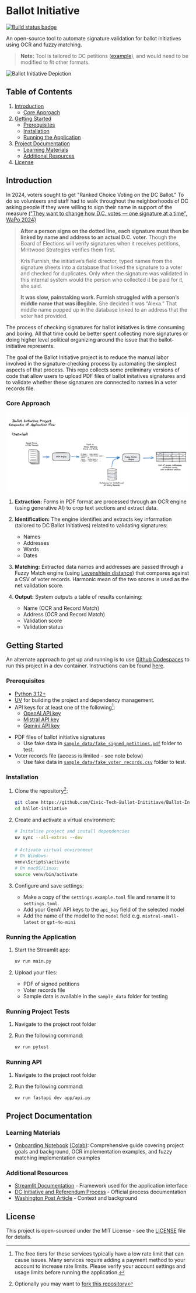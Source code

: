 # Ballot Initiative

[![Build status badge](https://github.com/Civic-Tech-Ballot-Inititiave/Ballot-Initiative/actions/workflows/main.yml/badge.svg)](https://github.com/Civic-Tech-Ballot-Inititiave/Ballot-Initiative/actions/workflows/main.yml)

An open-source tool to automate signature validation for ballot initiatives using OCR and fuzzy matching.

> **Note:** Tool is tailored to DC petitions ([example](sample_data/fake_signed_petitions.pdf)), and would need to be modified to fit other formats.

![Ballot Initiative Depiction](app/streamlit-frontend.png)

## Table of Contents

1. [Introduction](#introduction)
   - [Core Approach](#core-approach)
2. [Getting Started](#getting-started)
   - [Prerequisites](#prerequisites)
   - [Installation](#installation)
   - [Running the Application](#running-the-application)
3. [Project Documentation](#project-documentation)
   - [Learning Materials](#learning-materials)
   - [Additional Resources](#additional-resources)
4. [License](#license)

## Introduction

In 2024, voters sought to get "Ranked Choice Voting on the DC Ballot." To do so volunteers and staff had to walk throughout the neighborhoods of DC asking people if they were willing to sign their name in support of the measure
[("They want to change how D.C. votes — one signature at a time", WaPo 2024)](https://www.washingtonpost.com/dc-md-va/2024/05/22/dc-voting-ballot-initiative-signatures/)

> **After a person signs on the dotted line, each signature must then be linked by name and address to an actual D.C. voter.** Though the Board of Elections will verify signatures when it receives petitions, Mintwood Strategies verifies them first.
>
> Kris Furnish, the initiative’s field director, typed names from the signature sheets into a database that linked the signature to a voter and checked for duplicates. Only when the signature was validated in this internal system would the person who collected it be paid for it, she said.
>
> **It was slow, painstaking work. Furnish struggled with a person’s middle name that was illegible.** She decided it was “Alexa.” That middle name popped up in the database linked to an address that the voter had provided.

The process of checking signatures for ballot initiatives is time consuming and boring. All that time could be better spent collecting more signatures or doing higher level political organizing around the issue that the ballot-initiative represents.

The goal of the Ballot Initiative project is to reduce the manual labor involved in the signature-checking process by automating the simplest aspects of that process. This repo collects some preliminary versions of code that allow users to upload PDF files of ballot initatives signatures and to validate whether these signatures are connected to names in a voter records file.

### Core Approach

![Core Algorithm](app/ballot_initiative_schematic.png)

1. **Extraction:** Forms in PDF format are processed through an OCR engine (using generative AI) to crop text sections and extract data.

2. **Identification:** The engine identifies and extracts key information (tailored to DC Ballot Initiatives) related to validating signatures:

   - Names
   - Addresses
   - Wards
   - Dates

3. **Matching:** Extracted data names and addresses are passed through a Fuzzy Match engine (using [Levenshtein distance](https://en.wikipedia.org/wiki/Levenshtein_distance)) that compares against a CSV of voter records. Harmonic mean of the two scores is used as the net validation score.

4. **Output:** System outputs a table of results containing:
   - Name (OCR and Record Match)
   - Address (OCR and Record Match)
   - Validation score
   - Validation status

## Getting Started

An alternate approach to get up and running is to use [Github Codespaces](https://github.com/features/codespaces) to run this project in a dev container. Instructions can be found [here](.devcontainer/Codespaces.md).

### Prerequisites

- [Python 3.12+](https://wiki.python.org/moin/BeginnersGuide/Download)
- [UV](https://docs.astral.sh/uv/getting-started/installation/) for building the project and dependency management.
- API keys for at least one of the following[^1]:
  - [OpenAI API key](https://help.openai.com/en/articles/4936850-where-do-i-find-my-openai-api-key)
  - [Mistral API key](https://docs.mistral.ai/getting-started/quickstart/)
  - [Gemini API key](https://ai.google.dev/gemini-api/docs/api-key)

[^1]: The free tiers for these services typically have a low rate limit that can cause issues. Many services require adding a payment method to your account to increase rate limits. Please verify your account settings and usage limits before running the application.

- PDF files of ballot initiative signatures
  - Use fake data in [`sample_data/fake_signed_petitions.pdf`](sample_data/fake_signed_petitions.pdf) folder to test.
- Voter records file (access is limited - see note below)
  - Use fake data in [`sample_data/fake_voter_records.csv`](sample_data/fake_voter_records.csv) folder to test.

### Installation

1. Clone the repository[^2]:

   ```bash
   git clone https://github.com/Civic-Tech-Ballot-Inititiave/Ballot-Initiative.git
   cd ballot-initiative
   ```

   [^2]: Optionally you may want to [fork this repository](https://github.com/Civic-Tech-Ballot-Inititiave/Ballot-Initiative/fork)

2. Create and activate a virtual environment:

   ```bash
   # Initalise project and install dependencies
   uv sync --all-extras --dev

   # Activate virtual environment
   # On Windows:
   venv\Scripts\activate
   # On macOS/Linux:
   source venv/bin/activate
   ```

3. Configure and save settings:
   - Make a copy of the `settings.example.toml` file and rename it to `settings.toml`.
   - Add your GenAI API keys to the `api_key` field of the selected model
   - Add the name of the model to the `model` field e.g. `mistral-small-latest` or `gpt-4o-mini`

### Running the Application

1. Start the Streamlit app:

   ```bash
   uv run main.py
   ```

2. Upload your files:
   - PDF of signed petitions
   - Voter records file
   - Sample data is available in the `sample_data` folder for testing

### Running Project Tests

1. Navigate to the project root folder
2. Run the following command:

   ```bash
   uv run pytest
   ```

### Running API

1. Navigate to the project root folder
2. Run the following command:

   ```bash
   uv run fastapi dev app/api.py
   ```

## Project Documentation

### Learning Materials

- [Onboarding Notebook](notebooks/2025-01-20-onboarding-notebook.ipynb) [(Colab)](https://githubtocolab.com/Civic-Tech-Ballot-Inititiave/Ballot-Initiative/blob/main/notebooks/onboarding_notebook_colab.ipynb): Comprehensive guide covering project goals and background, OCR implementation examples, and fuzzy matching implementation examples

### Additional Resources

- [Streamlit Documentation](https://docs.streamlit.io/get-started) - Framework used for the application interface
- [DC Initiative and Referendum Process](https://code.dccouncil.gov/us/dc/council/code/sections/1-1001.16) - Official process documentation
- [Washington Post Article](https://www.washingtonpost.com/dc-md-va/2024/05/22/dc-voting-ballot-initiative-signatures/) - Context and background

## License

This project is open-sourced under the MIT License - see the [LICENSE](LICENSE.md) file for details.
